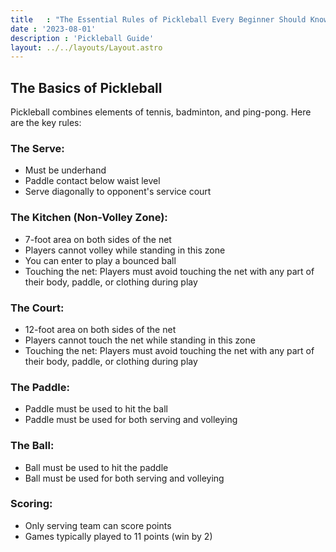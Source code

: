 ```yaml
---
title   : "The Essential Rules of Pickleball Every Beginner Should Know"
date : '2023-08-01'
description : 'Pickleball Guide'
layout: ../../layouts/Layout.astro
---
```

## The Basics of Pickleball

Pickleball combines elements of tennis, badminton, and ping-pong. Here are the key rules:

### The Serve:
- Must be underhand
- Paddle contact below waist level
- Serve diagonally to opponent's service court

### The Kitchen (Non-Volley Zone):
- 7-foot area on both sides of the net
- Players cannot volley while standing in this zone
- You can enter to play a bounced ball
- Touching the net: Players must avoid touching the net with any part of their body, paddle, or clothing during play

### The Court:
- 12-foot area on both sides of the net
- Players cannot touch the net while standing in this zone
- Touching the net: Players must avoid touching the net with any part of their body, paddle, or clothing during play

### The Paddle:
- Paddle must be used to hit the ball
- Paddle must be used for both serving and volleying

### The Ball:
- Ball must be used to hit the paddle
- Ball must be used for both serving and volleying

### Scoring:
- Only serving team can score points
- Games typically played to 11 points (win by 2)
